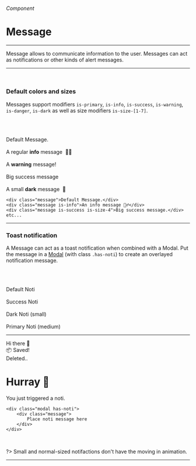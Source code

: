 <h6 class="is-uppercase is-dimmed has-text-weight-medium is-size-6 is-size-7-mobile">Component</h6>
<h1 class="title is-family-secondary is-size-2-mobile">Message</h1>
<hr class="is-visible is-size-3">
<p class="is-size-4 has-text-dark">
    <span class="has-text-weight-semibold">Message</span> allows to communicate information to the user. Messages can act as notifications or other kinds of alert messages.
</p>
<hr class="is-visible is-size-3"><br>

<h3 class="title is-family-primary">Default colors and sizes</h3>

Messages support modifiers `is-primary`, `is-info`, `is-success`, `is-warning`, `is-danger`, `is-dark` as well as size modifiers `is-size-[1-7]`.

<br><br>

<div class="box is-raised is-large is-marginless is-radiusless-b">
    <div class="message">Default Message.</div>
    <br>
    <div class="message is-info">A regular <strong>info</strong> message&nbsp; 💁‍♂️</div>
    <br>
    <div class="message is-warning">A <strong>warning</strong> message!</div>
    <br>
    <div class="message is-size-4 is-success">Big success message</div>
    <br>
    <div class="message is-dark is-size-6">A small <strong>dark</strong> message&nbsp; 👀</div>
</div>

    <div class="message">Default Message.</div>
    <div class="message is-info">An info message 💁‍♂️</div>
    <div class="message is-success is-size-4">Big success message.</div>
    etc...
<hr class="is-visible is-size-1">

<h3 class="title is-family-primary">Toast notification</h3>

A Message can act as a toast notification when combined with a Modal. Put the message in a <a href="#/modal">Modal</a> (with class `.has-noti`) to create an overlayed notification message.

<br><br>

<div class="box is-raised is-large is-marginless has-text-centered is-radiusless-b">
    <div class="button" onclick="openModal('3')">Default Noti</div>&nbsp; &nbsp;
    <div class="button is-success is-light" onclick="openModal('9')">Success Noti</div>&nbsp; &nbsp;
    <div class="button is-black is-light" onclick="openModal('4')">Dark Noti (small)</div>&nbsp; &nbsp;
    <div class="button is-primary is-light" onclick="openModal('5')">Primary Noti (medium)</div>
</div>
<hr class="is-marginless is-visible">

<div id="js-modal3" class="modal has-noti" onclick="closeModal('3')">
    <div class="message">
        Hi there 👋
    </div>
</div>
<div id="js-modal9" class="modal has-noti" onclick="closeModal('9')">
    <div class="message is-success">
        📦 Saved! 
    </div>
</div>
<div id="js-modal4" class="modal has-noti" onclick="closeModal('4')">
    <div class="message is-dark is-size-6 has-text-weight-semibold">
        Deleted..
    </div>
</div>
<div id="js-modal5" class="modal has-noti" onclick="closeModal('5')">
    <div class="message is-primary is-medium">
        <h1 class="title is-4 has-text-weight-bold has-text-white">Hurray 🎉</h1>
        You just triggered a noti.
    </div>
</div>

    <div class="modal has-noti">
        <div class="message">
            Place noti message here
        </div>  
    </div>
<br>

?> Small and normal-sized notifactions don't have the moving in animation.

<hr>
